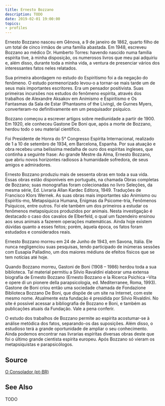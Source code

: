 ```yaml
---
title: Ernesto Bozzano
description: TODO
date: 2019-02-01 19:00:00
topics: 
- profiles
---
```



Ernesto Bozzano nasceu em Gênova, a 9 de janeiro de 1862, quarto filho de um total de cinco irmãos de uma família abastada. Em 1948, escreveu Bozzano ao médico Dr. Humberto Torres: havendo nascido numa família espírita tive, à minha disposição, os numerosos livros que meu pai adquiriu e, além disso, durante toda a minha vida, a ventura de presenciar vários dos interessantes fatos neles relatados.

Sua primeira abordagem no estudo do Espiritismo foi a da negação do fenômeno. O estudo pormenorizado levou-o a tornar-se mais tarde um de seus mais importantes escritores. Era um pensador positivista. Suas primeiras incursões nos estudos do fenômeno espírita, através dos trabalhos de Alexandre Aksakov em Animismo e Espiritismo e Os Fantasmas da Sala de Estar (Phantasms of the Living), de Gurnes Myers, converteram-no definitivamente em um pesquisador psíquico.

Bozzano começou a escrever artigos sobre mediunidade a partir de 1900. Em 1920, ele conheceu Gastone De Boni que, após a morte de Bozzano, herdou todo o seu material científico.

Foi Presidente de Honra do 5° Congresso Espírita Internacional, realizado de 1 a 10 de setembro de 1934, em Barcelona, Espanha. Por sua atuação e obra recebeu uma belíssima medalha de ouro dos espíritas ingleses, que continha a seguinte frase: Ao grande Mestre da Alma, Ernesto Bozzano, que abriu novos horizontes radiosos à humanidade sofredora, de seus amigos e admiradores.

Ernesto Bozzano produziu mais de sessenta obras em toda a sua vida. Essas obras estão disponíveis em português, na chamada Obras completas de Bozzano; suas monografias foram colecionadas no livro Seleções, da mesma série, Ed. Livraria Allan Kardec Editora, 1949. Traduções de Francisco Klors Wernek.
As suas obras mais importantes são Animismo ou Espiritis-mo, Metapsíquica Humana, Enigmas da Psicome-tria, Fenômenos Psíquicos, entre outros. Foi ele também um dos primeiros a estudar os fenômenos metapsíquicos produzidos por animais. Nesta investigação é destacado o caso dos cavalos de Elberfeld, o qual um fazendeiro ensinou aos seus animais a fazerem operações matemáticas. Ainda hoje existem dúvidas quanto a esses feitos; porém, àquela época, os fatos foram estudados e considerados reais.

Ernesto Bozzano morreu em 24 de Junho de 1943, em Savona, Itália. Ele nunca negligenciou suas pesquisas, tendo participado de inúmeras sessões com Eusapia Palladino, um dos maiores médiuns de efeitos físicos que se tem notícias até hoje.

Quando Bozzano morreu, Gastoni de Boni (1908 – 1986) herdou toda a sua biblioteca. Tal material permitiu a Silvio Ravaldini elaborar uma extensa biografia de Ernesto Bozzano (Ernesto Bozzano e la Ricerca Psichica –Vita e opere di un pionere della parapsicologia, ed. Mediterranee, Roma, 1993).
Gastone de Boni criou então uma sociedade chamada de Fondazione Biblioteca Bozzano De Boni, que dispõe de um site na Internet, com este mesmo nome. Atualmente esta fundação é presidida por Silvio Rivaldini. No site é possível acessar a bibliografia de Bozzano e Boni, e também as publicações atuais da Fundação. Vale a pena conferir.

O estudo dos trabalhos de Bozzano permite ao espírita acostumar-se à análise metódica dos fatos, separando-os das suposições. Além disso, o estudioso terá a grande oportunidade de ampliar o seu conhecimento. Ainda podemos encontrar nas livrarias espíritas diversas obras deste que foi o último grande cientista espírita europeu. Após Bozzano só vieram os metapsiquistas e parapsicólogos.

## Source
[O Consolador (pt-BR)](http://www.oconsolador.com.br/linkfixo/biografias/ernestobozzano.html)

## See Also
TODO


